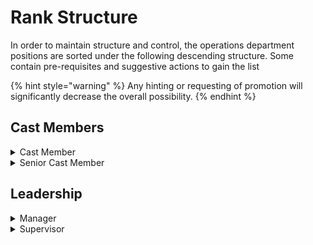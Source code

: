 # Rank Structure

In order to maintain structure and control, the operations department positions are sorted under the following descending structure. Some contain pre-requisites and suggestive actions to gain the list

{% hint style="warning" %}
Any hinting or requesting of promotion will significantly decrease the overall possibility.
{% endhint %}

## Cast Members

<details>

<summary>Cast Member</summary>

Cast Members who are full members of the operations department and are trained and have proper certification/training to operate at least one attraction.

Cast Members are able to operate all tier-one attractions and only one tier-two attraction.

</details>

<details>

<summary>Senior Cast Member</summary>

Cast Members who have demonstrated noticeable leadership, responsibility, and activity within the operations department.&#x20;

→ Ability to post in This-Or-That

→ Slow Train Spiel @ Big Thunder Mountain Railroad&#x20;

→ Manual Doors (Preshow) @ Rock N' Roller Coaster&#x20;

→ Manual Launch @ Rock N' Roller Coaster&#x20;

→ Manual Control @ Mad Tea Party

→ Ability to let university students shadow you.

</details>

## Leadership

<details>

<summary>Manager</summary>

Handpicked members of the leadership team who have demonstrated excessive leadership, responsibility, and activity within the operations department.&#x20;

Managers are responsible for the operations applications and can conduct final examinations for the specific ride that they are assigned to and all tier-one rides as well.

</details>

<details>

<summary>Supervisor</summary>

Handpicked members of the leadership team who have demonstrated excessive leadership, responsibility, and activity within the operations department. Supervisors are in most cases, promoted from the Manager position.&#x20;

Supervisors oversee and instruct the entire operations here at WED and are long-time members that have proven their dedication and worth in this significant position.

</details>

